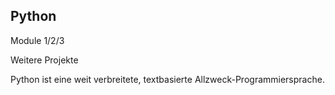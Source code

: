 ## Python

Module 1/2/3

Weitere Projekte

Python ist eine weit verbreitete, textbasierte Allzweck-Programmiersprache.